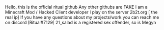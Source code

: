 Hello, this is the official ritual github
Any other githubs are FAKE
I am a Minecraft Mod / Hacked Client developer
I play on the server 2b2t.org [ the real ip]
If you have any questions about my projects/work you can reach me on discord [Ritual#7129]
21_salad is a registered sex offender, so is Megyn 
